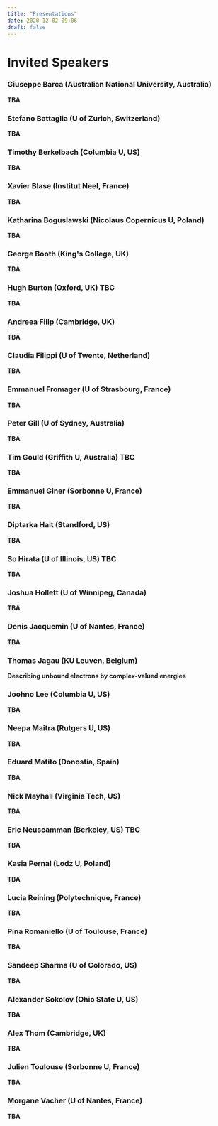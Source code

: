 ```yaml
---
title: "Presentations"
date: 2020-12-02 09:06
draft: false
---
```


# Invited Speakers

### Giuseppe Barca (Australian National University, Australia) <!-- giuseppemj.barca@gmail.com -->
**TBA**

### Stefano Battaglia (U of Zurich, Switzerland) <!-- stefano.battaglia@chem.uzh.ch -->
**TBA**

### Timothy Berkelbach (Columbia U, US) <!-- t.berkelbach@columbia.edu -->
**TBA**

### Xavier Blase (Institut Neel, France) <!-- xavier.blase@neel.cnrs.fr -->
**TBA**

### Katharina Boguslawski (Nicolaus Copernicus U, Poland)  <!-- k.boguslawski@fizyka.umk.pl -->
**TBA**

### George Booth (King's College, UK) <!-- george.booth@kcl.ac.uk -->
**TBA**

### Hugh Burton (Oxford, UK) TBC <!-- hugh.burton@chem.ox.ac.uk -->
**TBA**

### Andreea Filip (Cambridge, UK) <!-- maf63@cam.ac.uk  -->
**TBA**

### Claudia Filippi (U of Twente, Netherland) <!-- c.filippi@utwente.nl -->
**TBA**

### Emmanuel Fromager (U of Strasbourg, France) <!-- fromagere@unistra.fr -->
**TBA**

### Peter Gill (U of Sydney, Australia) <!-- p.gill@sydney.edu.au -->
**TBA**

### Tim Gould (Griffith U, Australia) TBC <!-- t.gould@griffith.edu.au -->
**TBA**

### Emmanuel Giner (Sorbonne U, France) <!-- emmanuel.giner@lct.jussieu.fr -->
**TBA**

### Diptarka Hait (Standford, US) <!-- diptarka@stanford.edu -->
**TBA**

### So Hirata (U of Illinois, US) TBC <!-- sohirata@illinois.edu -->
**TBA**

### Joshua Hollett (U of Winnipeg, Canada) <!-- j.hollett@uwinnipeg.ca -->
**TBA**

### Denis Jacquemin (U of Nantes, France) <!-- Denis.Jacquemin@univ-nantes.fr -->
**TBA**

### Thomas Jagau (KU Leuven, Belgium) 
**Describing unbound electrons by complex-valued energies**

### Joohno Lee (Columbia U, US) <!-- linusjoonho@gmail.com -->
**TBA**

### Neepa Maitra (Rutgers U, US) <!-- neepa.maitra@rutgers.edu -->
**TBA**

### Eduard Matito (Donostia, Spain) <!-- ematito@gmail.com -->
**TBA**

### Nick Mayhall (Virginia Tech, US) <!-- nmayhall@vt.edu -->
**TBA**

### Eric Neuscamman (Berkeley, US) TBC <!-- eric.neuscamman@gmail.com -->
**TBA**

### Kasia Pernal (Lodz U, Poland)<!-- katarzyna.pernal@p.lodz.pl -->
**TBA**

### Lucia Reining (Polytechnique, France) <!-- lucia.reining@polytechnique.fr -->
**TBA**

### Pina Romaniello (U of Toulouse, France) <!-- pina.romaniello@gmail.com -->
**TBA**

### Sandeep Sharma (U of Colorado, US) <!-- sandeep.sharma@colorado.edu -->
**TBA**

### Alexander Sokolov (Ohio State U, US) <!-- sokolov.8@osu.edu -->
**TBA**

### Alex Thom (Cambridge, UK) <!-- ajwt3@cam.ac.uk -->
**TBA**

### Julien Toulouse (Sorbonne U, France) <!-- toulouse@lct.jussieu.fr -->
**TBA**

### Morgane Vacher (U of Nantes, France) <!-- Morgane.Vacher@univ-nantes.fr -->
**TBA**

